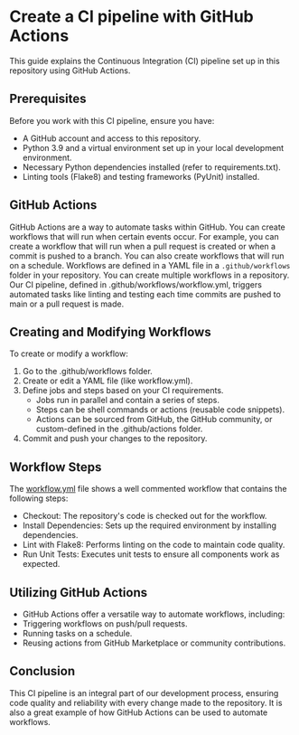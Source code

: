 # Create a CI pipeline with GitHub Actions

This guide explains the Continuous Integration (CI) pipeline set up in this repository using GitHub Actions.

## Prerequisites
Before you work with this CI pipeline, ensure you have:

- A GitHub account and access to this repository.
- Python 3.9 and a virtual environment set up in your local development environment.
- Necessary Python dependencies installed (refer to requirements.txt).
- Linting tools (Flake8) and testing frameworks (PyUnit) installed.


## GitHub Actions

GitHub Actions are a way to automate tasks within GitHub. You can create workflows that will run when certain events occur. For example, you can create a workflow that will run when a pull request is created or when a commit is pushed to a branch. You can also create workflows that will run on a schedule. Workflows are defined in a YAML file in a `.github/workflows` folder in your repository. You can create multiple workflows in a repository. Our CI pipeline, defined in .github/workflows/workflow.yml, triggers automated tasks like linting and testing each time commits are pushed to main or a pull request is made.

## Creating and Modifying Workflows

To create or modify a workflow:

1. Go to the .github/workflows folder.
2. Create or edit a YAML file (like workflow.yml).
3. Define jobs and steps based on your CI requirements.
    - Jobs run in parallel and contain a series of steps.
    - Steps can be shell commands or actions (reusable code snippets).
    - Actions can be sourced from GitHub, the GitHub community, or custom-defined in the .github/actions folder.
4. Commit and push your changes to the repository.

## Workflow Steps

The [workflow.yml](workflow.yml) file  shows a well commented workflow that contains the following steps:

- Checkout: The repository's code is checked out for the workflow.
- Install Dependencies: Sets up the required environment by installing dependencies.
- Lint with Flake8: Performs linting on the code to maintain code quality.
- Run Unit Tests: Executes unit tests to ensure all components work as expected.

## Utilizing GitHub Actions

- GitHub Actions offer a versatile way to automate workflows, including:
- Triggering workflows on push/pull requests.
- Running tasks on a schedule.
- Reusing actions from GitHub Marketplace or community contributions.

## Conclusion
This CI pipeline is an integral part of our development process, ensuring code quality and reliability with every change made to the repository. It is also a great example of how GitHub Actions can be used to automate workflows.
